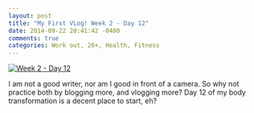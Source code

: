 ```yaml
---
layout: post
title: "My First VLog! Week 2 - Day 12"
date: 2014-09-22 20:41:42 -0400
comments: true
categories: Work out, 26+, Health, Fitness
---
```


[![Week 2 - Day 12](http://img.youtube.com/vi/lWZ4sgRFqoo/0.jpg)](http://www.youtube.com/watch?v=lWZ4sgRFqoo)

I am not a good writer, nor am I good in front of a camera. So why not practice both by blogging more, and vlogging more? Day 12 of my body transformation is a decent place to start, eh?
